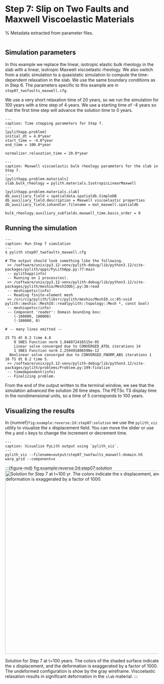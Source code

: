 # Step 7: Slip on Two Faults and Maxwell Viscoelastic Materials

% Metadata extracted from parameter files.
```{include} step07_twofaults_maxwell-synopsis.md
```

## Simulation parameters

In this example we replace the linear, isotropic elastic bulk rheology in the slab with a linear, isotropic Maxwell viscoelastic rheology.
We also switch from a static simulation to a quasistatic simulation to compute the time-dependent relaxation in the slab.
We use the same boundary conditions as in Step 6.
The parameters specific to this example are in `step07_twofaults_maxwell.cfg`.

We use a very short relaxation time of 20 years, so we run the simulation for 100 years with a time step of 4 years.
We use a starting time of -4 years so that the first time step will advance the solution time to 0 years.

```{code-block} cfg
---
caption: Time stepping parameters for Step 7.
---
[pylithapp.problem]
initial_dt = 4.0*year
start_time = -4.0*year
end_time = 100.0*year

normalizer.relaxation_time = 20.0*year
```

```{code-block} cfg
---
caption: Maxwell viscoelastic bulk rheology parameters for the slab in Step 7.
---
[pylithapp.problem.materials]
slab.bulk_rheology = pylith.materials.IsotropicLinearMaxwell

[pylithapp.problem.materials.slab]
db_auxiliary_field = spatialdata.spatialdb.SimpleDB
db_auxiliary_field.description = Maxwell viscoelastic properties
db_auxiliary_field.iohandler.filename = mat_maxwell.spatialdb

bulk_rheology.auxiliary_subfields.maxwell_time.basis_order = 0
```

## Running the simulation

```{code-block} console
---
caption: Run Step 7 simulation
---
$ pylith step07_twofaults_maxwell.cfg

# The output should look something like the following.
 >> /software/unix/py3.12-venv/pylith-debug/lib/python3.12/site-packages/pylith/apps/PyLithApp.py:77:main
 -- pylithapp(info)
 -- Running on 1 process(es).
 >> /software/unix/py3.12-venv/pylith-debug/lib/python3.12/site-packages/pylith/meshio/MeshIOObj.py:38:read
 -- meshiopetsc(info)
 -- Reading finite-element mesh
 >> /src/cig/pylith/libsrc/pylith/meshio/MeshIO.cc:85:void pylith::meshio::MeshIO::read(pylith::topology::Mesh *, const bool)
 -- meshiopetsc(info)
 -- Component 'reader': Domain bounding box:
    (-100000, 100000)
    (-100000, 0)

# -- many lines omitted --

25 TS dt 0.2 time 4.8
    0 SNES Function norm 1.848072416515e-05
    Linear solve converged due to CONVERGED_ATOL iterations 14
    1 SNES Function norm 2.259491806598e-12
  Nonlinear solve converged due to CONVERGED_FNORM_ABS iterations 1
26 TS dt 0.2 time 5.
 >> /software/unix/py3.12-venv/pylith-debug/lib/python3.12/site-packages/pylith/problems/Problem.py:199:finalize
 -- timedependent(info)
 -- Finalizing problem.
```

From the end of the output written to the terminal window, we see that the simulation advanced the solution 26 time steps.
The PETSc TS display time in the nondimensional units, so a time of 5 corresponds to 100 years.

## Visualizing the results

In {numref}`fig:example:reverse:2d:step07:solution` we use the `pylith_viz` utility to visualize the x displacement field.
You can move the slider or use the `p` and `n` keys to change the increment or decrement time.

```{code-block} console
---
caption: Visualize PyLith output using `pylith_viz`.
---
pylith_viz --filename=output/step07_twofaults_maxwell-domain.h5 warp_grid --component=x
```

:::{figure-md} fig:example:reverse:2d:step07:solution
<img src="figs/step07-solution.*" alt="Solution for Step 7 at t=100 yr. The colors indicate the x displacement, and the deformation is exaggerated by a factor of 1000." width="600px"/>

Solution for Step 7 at t=100 years.
The colors of the shaded surface indicate the x displacement, and the deformation is exaggerated by a factor of 1000.
The undeformed configuration is show by the gray wireframe.
Viscoelastic relaxation results in significant deformation in the `slab` material.
:::
